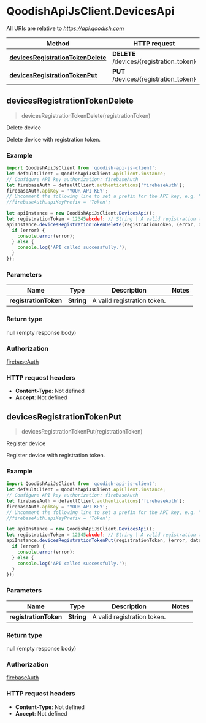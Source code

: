 # QoodishApiJsClient.DevicesApi

All URIs are relative to *https://api.qoodish.com*

Method | HTTP request | Description
------------- | ------------- | -------------
[**devicesRegistrationTokenDelete**](DevicesApi.md#devicesRegistrationTokenDelete) | **DELETE** /devices/{registration_token} | Delete device
[**devicesRegistrationTokenPut**](DevicesApi.md#devicesRegistrationTokenPut) | **PUT** /devices/{registration_token} | Register device



## devicesRegistrationTokenDelete

> devicesRegistrationTokenDelete(registrationToken)

Delete device

Delete device with registration token.

### Example

```javascript
import QoodishApiJsClient from 'qoodish-api-js-client';
let defaultClient = QoodishApiJsClient.ApiClient.instance;
// Configure API key authorization: firebaseAuth
let firebaseAuth = defaultClient.authentications['firebaseAuth'];
firebaseAuth.apiKey = 'YOUR API KEY';
// Uncomment the following line to set a prefix for the API key, e.g. "Token" (defaults to null)
//firebaseAuth.apiKeyPrefix = 'Token';

let apiInstance = new QoodishApiJsClient.DevicesApi();
let registrationToken = 12345abcdef; // String | A valid registration token.
apiInstance.devicesRegistrationTokenDelete(registrationToken, (error, data, response) => {
  if (error) {
    console.error(error);
  } else {
    console.log('API called successfully.');
  }
});
```

### Parameters


Name | Type | Description  | Notes
------------- | ------------- | ------------- | -------------
 **registrationToken** | **String**| A valid registration token. | 

### Return type

null (empty response body)

### Authorization

[firebaseAuth](../README.md#firebaseAuth)

### HTTP request headers

- **Content-Type**: Not defined
- **Accept**: Not defined


## devicesRegistrationTokenPut

> devicesRegistrationTokenPut(registrationToken)

Register device

Register device with registration token.

### Example

```javascript
import QoodishApiJsClient from 'qoodish-api-js-client';
let defaultClient = QoodishApiJsClient.ApiClient.instance;
// Configure API key authorization: firebaseAuth
let firebaseAuth = defaultClient.authentications['firebaseAuth'];
firebaseAuth.apiKey = 'YOUR API KEY';
// Uncomment the following line to set a prefix for the API key, e.g. "Token" (defaults to null)
//firebaseAuth.apiKeyPrefix = 'Token';

let apiInstance = new QoodishApiJsClient.DevicesApi();
let registrationToken = 12345abcdef; // String | A valid registration token.
apiInstance.devicesRegistrationTokenPut(registrationToken, (error, data, response) => {
  if (error) {
    console.error(error);
  } else {
    console.log('API called successfully.');
  }
});
```

### Parameters


Name | Type | Description  | Notes
------------- | ------------- | ------------- | -------------
 **registrationToken** | **String**| A valid registration token. | 

### Return type

null (empty response body)

### Authorization

[firebaseAuth](../README.md#firebaseAuth)

### HTTP request headers

- **Content-Type**: Not defined
- **Accept**: Not defined

